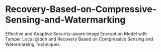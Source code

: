 # Recovery-Based-on-Compressive-Sensing-and-Watermarking
Effective and Adaptive Security-aware Image Encryption Model with Tamper Localization and Recovery Based on Compressive Sensing and  Watermarking Techniques
